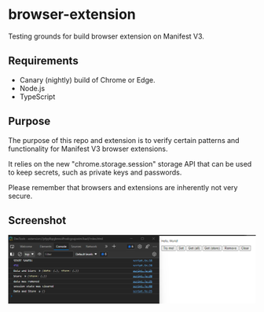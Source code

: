 # browser-extension

Testing grounds for build browser extension on Manifest V3.

## Requirements

- Canary (nightly) build of Chrome or Edge.
- Node.js
- TypeScript

## Purpose

The purpose of this repo and extension is to verify certain patterns and functionality for Manifest V3 browser extensions.

It relies on the new "chrome.storage.session" storage API that can be used to keep secrets, such as private keys and passwords.

Please remember that browsers and extensions are inherently not very secure.

## Screenshot

![Extension](screenshot.png)
